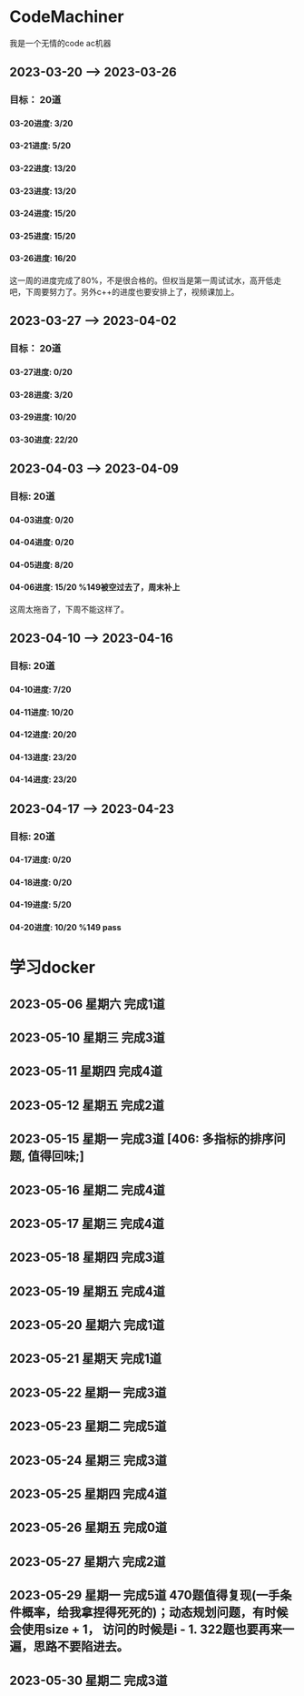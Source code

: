 # CodeMachiner
我是一个无情的code ac机器

## 2023-03-20 --> 2023-03-26
### 目标： 20道

#### 03-20进度:  3/20
#### 03-21进度:  5/20
#### 03-22进度:  13/20
#### 03-23进度:  13/20
#### 03-24进度:  15/20
#### 03-25进度:  15/20
#### 03-26进度:  16/20

这一周的进度完成了80%，不是很合格的。但权当是第一周试试水，高开低走吧，下周要努力了。另外c++的进度也要安排上了，视频课加上。

## 2023-03-27 --> 2023-04-02

### 目标： 20道

#### 03-27进度:  0/20
#### 03-28进度:  3/20
#### 03-29进度:  10/20
#### 03-30进度:  22/20


## 2023-04-03 --> 2023-04-09

### 目标: 20道

#### 04-03进度:  0/20
#### 04-04进度:  0/20
#### 04-05进度:  8/20
#### 04-06进度:  15/20  %149被空过去了，周末补上
这周太拖沓了，下周不能这样了。


## 2023-04-10 --> 2023-04-16

### 目标: 20道

#### 04-10进度:  7/20
#### 04-11进度:  10/20
#### 04-12进度:  20/20
#### 04-13进度:  23/20
#### 04-14进度:  23/20

## 2023-04-17 --> 2023-04-23

### 目标: 20道

#### 04-17进度:  0/20
#### 04-18进度:  0/20
#### 04-19进度:  5/20
#### 04-20进度:  10/20 %149 pass


# 学习docker


## 2023-05-06 星期六 完成1道
## 2023-05-10 星期三 完成3道
## 2023-05-11 星期四 完成4道
## 2023-05-12 星期五 完成2道
## 2023-05-15 星期一 完成3道 [406: 多指标的排序问题, 值得回味;]
## 2023-05-16 星期二 完成4道
## 2023-05-17 星期三 完成4道
## 2023-05-18 星期四 完成3道
## 2023-05-19 星期五 完成4道
## 2023-05-20 星期六 完成1道
## 2023-05-21 星期天 完成1道
## 2023-05-22 星期一 完成3道
## 2023-05-23 星期二 完成5道
## 2023-05-24 星期三 完成3道
## 2023-05-25 星期四 完成4道
## 2023-05-26 星期五 完成0道
## 2023-05-27 星期六 完成2道
## 2023-05-29 星期一 完成5道 470题值得复现(一手条件概率，给我拿捏得死死的)；动态规划问题，有时候会使用size + 1， 访问的时候是i - 1. 322题也要再来一遍，思路不要陷进去。
## 2023-05-30 星期二 完成3道
